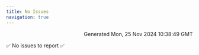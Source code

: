 ```yaml
---
title: No Issues
navigation: true
---
```


<p style="text-align:right;color:#cccs">
Generated Mon, 25 Nov 2024 10:38:49 GMT
</p>
<p>✅ No issues to report ✅</p>



